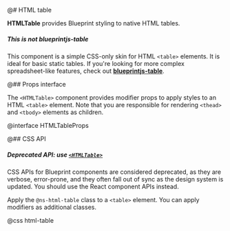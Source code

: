 @# HTML table

__HTMLTable__ provides Blueprint styling to native HTML tables.

<div class="@ns-callout @ns-intent-primary @ns-icon-info-sign @ns-callout-has-body-content">
    <h5 class="@ns-heading">This is not blueprintjs-table</h5>

This component is a simple CSS-only skin for HTML `<table>` elements.
It is ideal for basic static tables. If you're looking for more complex
spreadsheet-like features, check out [**blueprintjs-table**](#table).

</div>

@## Props interface

The `<HTMLTable>` component provides modifier props to apply styles to an HTML `<table>` element. Note that you are
responsible for rendering `<thead>` and `<tbody>` elements as children.

@interface HTMLTableProps

@## CSS API

<div class="@ns-callout @ns-intent-warning @ns-icon-warning-sign @ns-callout-has-body-content">
    <h5 class="@ns-heading">

Deprecated API: use [`<HTMLTable>`](#core/components/html-table)

</h5>

CSS APIs for Blueprint components are considered deprecated, as they are verbose, error-prone, and they
often fall out of sync as the design system is updated. You should use the React component APIs instead.

</div>

Apply the `@ns-html-table` class to a `<table>` element. You can apply modifiers as additional classes.

@css html-table
